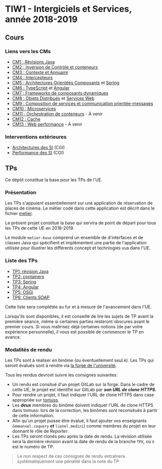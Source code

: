 # TIW1 - Intergiciels et Services, année 2018-2019

## Cours

### Liens vers les CMs

  * [CM1 : Révisions Java](https://perso.liris.cnrs.fr/ecoquery/enseignement/tiw1-is/01-intro-java.pdf)
  * [CM2 : Inversion de Contrôle et conteneurs](https://perso.liris.cnrs.fr/lionel.medini/enseignement/IS/CM_IS_conteneurs.pdf)
  * [CM3 : Contexte et Annuaire](https://perso.liris.cnrs.fr/lionel.medini/enseignement/IS/CM_IS_contexte.pdf)
  * [CM4 : Intercepteurs](https://perso.liris.cnrs.fr/ecoquery/enseignement/tiw1-is/tiw5-handlers.pdf)
  * [CM5 : Architectures Orientées Composants](https://perso.liris.cnrs.fr/lionel.medini/enseignement/IS/CM_IS_composants.pdf) et [Spring](https://perso.liris.cnrs.fr/lionel.medini/enseignement/IS/CM_IS_spring.pdf)
  * [CM6 : TypeScript](https://perso.liris.cnrs.fr/lionel.medini/enseignement/IS/revealJS/#TypeScript) et [Angular](https://perso.liris.cnrs.fr/lionel.medini/enseignement/IS/revealJS/#Angular)
  * [CM7 : Frameworks de composants dynamiques](https://perso.liris.cnrs.fr/lionel.medini/enseignement/IS/CM_IS_OSGi.pdf)
  * [CM8 : Objets Distribués](https://perso.liris.cnrs.fr/lionel.medini/enseignement/IS/CM_IS_objets_distribues.pdf) et [Services Web](https://perso.liris.cnrs.fr/lionel.medini/enseignement/IS/CM_IS_services_web.pdf)
  * [CM9 : Composition de services et communication orientée-messages](https://perso.liris.cnrs.fr/ecoquery/enseignement/tiw1-is/CompositionMessaging.pdf)
  * [CM10 : Microservices](https://perso.liris.cnrs.fr/lionel.medini/enseignement/IS/CM_IS_microservices.pdf)
  * [CM11 : Orchestration de conteneurs]() - À venir
  * [CM12 : Cache](https://perso.liris.cnrs.fr/ecoquery/enseignement/tiw1-is/CacheApplicatif.pdf)
  * [CM13 : Web performance]()  - À venir
  
### Interventions extérieures

  * [Architectures des SI]() (CGI)
  * [Performance des SI]() (CGI)

## TPs

Ce dépôt constitue la base pour les TPs de l'UE.

### Présentation

Les TPs s'appuient essentiellement sur une application de réservation de places de cinéma.
Le métier codé dans cette application est décrit dans le fichier [metier](metier.md).

Le présent projet constitue la base qui servira de point de départ pour tous les TPs de cette UE en 2018-2019.

Le module `metier-base` comprend un ensemble de d'interfaces et de classes Java qui spécifient et implémentent une partie de l'application utilisée pour illustrer les différents concept et technlogies vus dans l'UE.

### Liste des TPs

* [TP1: révision Java](tp1/README.md)
* [TP2: containers](tp2/README.md)
* [TP3: Spring](tp3/README.md)
* [TP4: Angular](tp4/README.md)
* [TP5: OSGi](tp5/README.md)
* [TP6: Clients SOAP](tp6/README.md)

Cette liste sera complétée au fur et à mesure de l'avancement dans l'UE.

Lorsqu'ils sont disponibles, il est conseillé de lire les sujets de TP avant la première séance, même si certaines parties resteront obscures avant le premier cours.
Si vous maîtrisez déjà certaines notions (de par votre expérience personnelle), il vous est possible de commencer le TP en avance.

### Modalités de rendu

Les TPs sont à réaliser en binôme (ou éventuellement seul.e).
Les TPs qui seront évalués sont à rendre via [la forge de l'université](https://forge.univ-lyon1.fr).


Tous les rendus devront suivre les consignes suivantes:

* Un rendu est consitué d'un projet GitLab sur la forge. Dans le cadre de cette UE, le projet est identifié sur GitLab par _**son URL de clone HTTPS**_.
* Pour rendre un projet, il faut indiquer l'URL de clone HTTPS dans case appropriée sur [tomuss](https://tomuss.univ-lyon1.fr).
* Les _**deux**_ membres du binôme doivent indiquer l'URL de clone HTTPS dans tomuss: lors de la correction, les binômes sont reconsitués à partir de cette information.
* Afin qu'un projet puisse être évalué, il faut ajouter vos enseignants (`emmanuel.coquery` _**et**_ `lionel.medini`) comme membres du projet en leur donnant le rôle de _Reporter_.
* Les TPs seront clonés peu après la date de rendu. 
  La révision utilisée sera la dernière révision avant la date de rendu de la branche `TPX`, où `X` est le numéro de TP.

> Le non respect de ces consignes de rendu entraînera systématiquement une pénalité dans la note du TP
